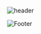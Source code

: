 ![header](https://capsule-render.vercel.app/api?type=wave&color=#6667AB&height=300&section=header)




![Footer](https://capsule-render.vercel.app/api?type=waving&color=#6667AB&height=300&section=footer)
